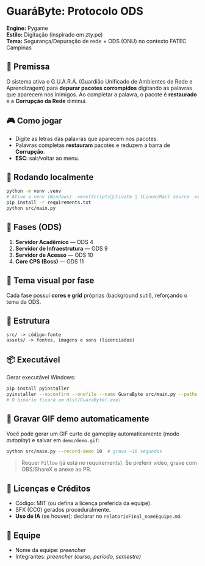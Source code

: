 
# GuaráByte: Protocolo ODS

**Engine:** Pygame  
**Estilo:** Digitação (inspirado em zty.pe)  
**Tema:** Segurança/Depuração de rede + ODS (ONU) no contexto FATEC Campinas

## 🤖 Premissa
O sistema ativa o G.U.A.R.Á. (Guardião Unificado de Ambientes de Rede e Aprendizagem) para **depurar pacotes corrompidos** digitando as palavras que aparecem nos inimigos. Ao completar a palavra, o pacote é **restaurado** e a **Corrupção da Rede** diminui.

## 🎮 Como jogar
- Digite as letras das palavras que aparecem nos pacotes.
- Palavras completas **restauram** pacotes e reduzem a barra de **Corrupção**.
- **ESC**: sair/voltar ao menu.

## 🚀 Rodando localmente
```bash
python -m venv .venv
# Ative a venv (Windows) .venv\Scriptsctivate | (Linux/Mac) source .venv/bin/activate
pip install -r requirements.txt
python src/main.py
```

## 🧩 Fases (ODS)
1. **Servidor Acadêmico** — ODS 4  
2. **Servidor de Infraestrutura** — ODS 9  
3. **Servidor de Acesso** — ODS 10  
4. **Core CPS (Boss)** — ODS 11

## 🎨 Tema visual por fase
Cada fase possui **cores e grid** próprias (background sutil), reforçando o tema da ODS.

## 🧱 Estrutura
```
src/ -> código-fonte
assets/ -> fontes, imagens e sons (licenciados)
```

## 📦 Executável
Gerar executável Windows:
```bash
pip install pyinstaller
pyinstaller --noconfirm --onefile --name GuaraByte src/main.py --paths src --add-data "assets:assets"
# O binário ficará em dist/GuaraByte(.exe)
```

## 🎥 Gravar GIF demo automaticamente
Você pode gerar um GIF curto de gameplay automaticamente (modo *autoplay*) e salvar em `demo/demo.gif`:
```bash
python src/main.py --record-demo 10  # grava ~10 segundos
```
> Requer `Pillow` (já está no requirements). Se preferir vídeo, grave com OBS/ShareX e anexe ao PR.

## 📜 Licenças e Créditos
- Código: MIT (ou defina a licença preferida da equipe).
- SFX (CC0) gerados proceduralmente.
- **Uso de IA** (se houver): declarar no `relatorioFinal_nomeEquipe.md`.

## 👥 Equipe
- Nome da equipe: _preencher_  
- Integrantes: _preencher (curso, período, semestre)_
